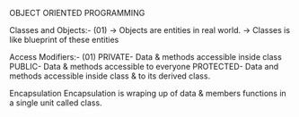OBJECT ORIENTED PROGRAMMING   

Classes and Objects:-   (01)
-> Objects are entities in real world.
-> Classes is like blueprint of these entities

Access Modifiers:-   (01)
PRIVATE- Data & methods accessible inside class
PUBLIC-  Data & methods accessible to everyone
PROTECTED- Data and methods accessible inside class & to its derived    class.

Encapsulation
Encapsulation is wraping up of data & members functions in a single unit called class.